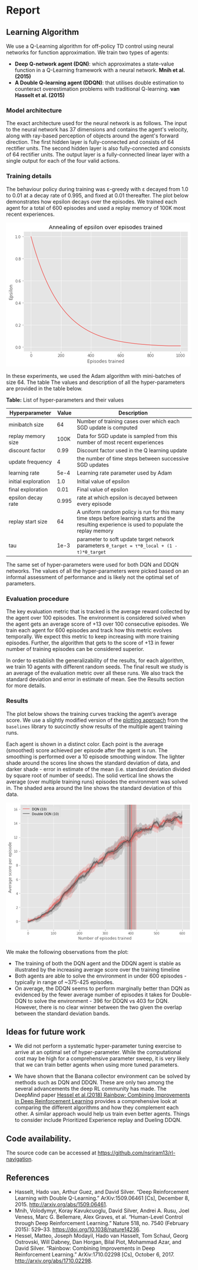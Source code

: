 # Report

## Learning Algorithm
We use a Q-Learning algorithm for off-policy TD control using neural networks for
function approximation. We train two types of agents:
* **Deep Q-network agent (DQN)**: which approximates a state-value function in a Q-Learning
framework with a neural network. **Mnih et al. (2015)**
* **A Double Q-learning agent (DDQN)**: that utilises double estimation to counteract
overestimation problems with traditional Q-learning. **van Hasselt et al. (2015)**

### Model architecture
The exact architecture used for the neural network is as follows. The input to the neural
network has 37 dimensions and contains the agent's velocity, along with ray-based
perception of objects around the agent's forward direction. The first hidden layer
is fully-connected and consists of 64 rectifier units. The second hidden layer is
also fully-connected and consists of 64 rectifier units. The output layer is a
fully-connected linear layer with a single output for each of the four valid actions.

### Training details
The behaviour policy during training was ε-greedy with ε decayed from 1.0 to 0.01 at
a decay rate of 0.995, and fixed at 0.01 thereafter. The plot below demonstrates
how epsilon decays over the episodes. We trained each agent for a total of 600 episodes
and used a replay memory of 100K most recent experiences.

![Epsilon decay](./images/epsilon.png)

In these experiments, we used the Adam algorithm with mini-batches of size 64. The table
The values and description of all the hyper-parameters are provided in the table below.

**Table:** List of hyper-parameters and their values

Hyperparameter | Value | Description
------------ | ------------- | -------------
minibatch size | 64 | Number of training cases over which each SGD update is computed
replay memory size | 100K | Data for SGD update is sampled from this number of most recent experiences
discount factor | 0.99 | Discount factor used in the Q learning update
update frequency | 4 | the number of time steps between successive SGD updates
learning rate | 5e-4 | Learning rate parameter used by Adam
initial exploration | 1.0 | Initial value of epsilon
final exploration | 0.01 | Final value of epsilon
epsilon decay rate | 0.995 | rate at which epsilon is decayed between every episode
replay start size | 64 | A uniform random policy is run for this many time steps before learning starts and the resulting experience is used to populate the replay memory
tau | 1e-3 | parameter to soft update target network parameters `θ_target = τ*θ_local + (1 - τ)*θ_target`

The same set of hyper-parameters were used for both DQN and DDQN networks. The values of all the hyper-parameters
were picked based on an informal assessment of performance and is likely not the optimal set of parameters.

### Evaluation procedure
The key evaluation metric that is tracked is the average reward collected by the agent over 100 episodes.
The environment is considered solved when the agent gets an average score of +13 over 100 consecutive episodes.
We train each agent for 600 episodes and track how this metric evolves temporally. We expect this metric to keep
increasing with more training episodes. Further, the algorithm that gets to the score of +13 in fewer number of
training episodes can be considered superior.

In order to establish the generalizability of the results, for each algorithm, we train 10 agents with
different random seeds. The final result we study is an average of the evaluation metric over all these runs.
We also track the standard deviation and error in estimate of mean. See the Results section for more details.


### Results
The plot below shows the training curves tracking the agent’s average score. We use a slightly modified version of
the [plotting approach](https://github.com/openai/baselines/blob/master/docs/viz/viz.ipynb) from the `baselines`
library to succinctly show results of the multiple agent training runs.

Each agent is shown in a distinct color. Each point is the average (smoothed) score achieved per episode after the
agent is run. The smoothing is performed over a 10 episode smoothing window. The lighter shade around the scores
line shows the standard deviation of data, and darker shade - error in estimate of the mean (i.e. standard deviation
divided by square root of number of seeds). The solid vertical line shows the average (over multiple training runs)
episodes the environment was solved in. The shaded area around the line shows the standard deviation of this data.

![Results](./images/results.png)

We make the following observations from the plot:
* The training of both the DQN agent and the DDQN agent is stable as illustrated by the increasing average
score over the training timeline
* Both agents are able to solve the environment in under 600 episodes - typically in range of ~375-425 episodes.
* On average, the DDQN seems to perform marginally better than DQN as evidenced by the fewer average number of
episodes it takes for Double-DQN to solve the environment - 396 for DDQN vs 403 for DQN. However, there is no clear
winner between the two given the overlap between the standard deviation bands.

## Ideas for future work
* We did not perform a systematic hyper-parameter tuning exercise to arrive at an optimal set of hyper-parameter. While
the computational cost may be high for a comprehensive parameter sweep, it is very likely that we can train better
agents when using more tuned parameters.

* We have shown that the Banana collector environment can be solved by methods such as DQN and DDQN. These are
only two among the several advancements the deep RL community has made. The DeepMind paper
[Hessel et al.(2018) Rainbow: Combining Improvements in Deep Reinforcement Learning](https://arxiv.org/pdf/1710.02298.pdf)
provides a comprehensive look at comparing the different algorithms and how they complement each other. A similar
approach would help us train even better agents. Things to consider include Prioritized Experience replay and
Dueling DDQN.

## Code availability.
The source code can be accessed at https://github.com/nsriram13/rl-navigation.

## References
* Hasselt, Hado van, Arthur Guez, and David Silver. “Deep Reinforcement Learning with Double Q-Learning.”
ArXiv:1509.06461 [Cs], December 8, 2015. http://arxiv.org/abs/1509.06461.
* Mnih, Volodymyr, Koray Kavukcuoglu, David Silver, Andrei A. Rusu, Joel Veness, Marc G. Bellemare,
Alex Graves, et al. “Human-Level Control through Deep Reinforcement Learning.” Nature 518, no. 7540
(February 2015): 529–33. https://doi.org/10.1038/nature14236.
* Hessel, Matteo, Joseph Modayil, Hado van Hasselt, Tom Schaul, Georg Ostrovski, Will Dabney, Dan Horgan,
Bilal Piot, Mohammad Azar, and David Silver. “Rainbow: Combining Improvements in Deep Reinforcement Learning.”
ArXiv:1710.02298 [Cs], October 6, 2017. http://arxiv.org/abs/1710.02298.
